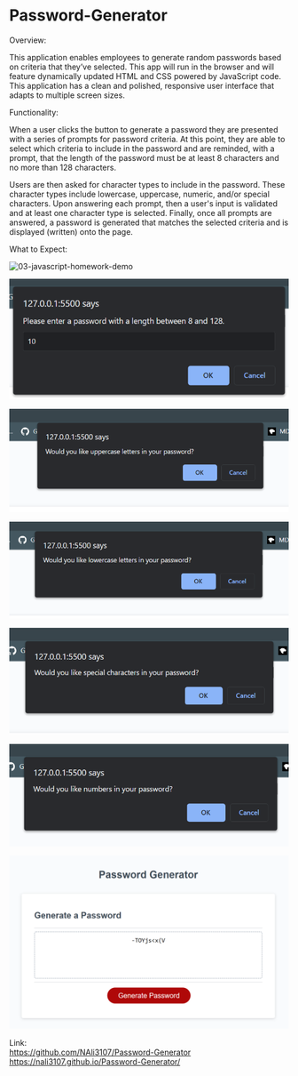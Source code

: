 # Password-Generator

Overview:

This application enables employees to generate random passwords based on criteria that they’ve selected. This app will run in the browser and will feature dynamically updated HTML and CSS powered by JavaScript code. This application has a clean and polished, responsive user interface that adapts to multiple screen sizes.

Functionality:

When a user clicks the button to generate a password they are presented with a series of prompts for password criteria. At this point, they are able to select which criteria to include in the password and are reminded, with a prompt, that the length of the password must be at least 8 characters and no more than 128 characters. 

Users are then asked for character types to include in the password. These character types include lowercase, uppercase, numeric, and/or special characters. Upon answering each prompt, then a user's input is validated and at least one character type is selected. Finally, once all prompts are answered, a password is generated that matches the selected criteria and is displayed (written) onto the page. 

What to Expect:

![03-javascript-homework-demo](https://user-images.githubusercontent.com/94486765/148683749-abb2f5a1-c18b-4b0c-921c-34bef213920c.png)


![Screenshot](./assets/images/screenshot2.png)

![Screenshot](./assets/images/screenshot3.png)

![Screenshot](./assets/images/screenshot4.png)

![Screenshot](./assets/images/screenshot5.png)

![Screenshot](./assets/images/screenshot6.png)

![Screenshot](./assets/images/screenshot7.png)

Link: <br>
https://github.com/NAli3107/Password-Generator <br>
https://nali3107.github.io/Password-Generator/
